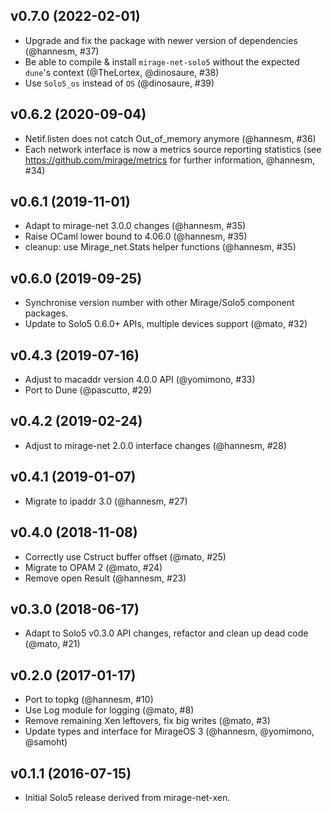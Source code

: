 ## v0.7.0 (2022-02-01)

* Upgrade and fix the package with newer version of dependencies (@hannesm, #37)
* Be able to compile & install `mirage-net-solo5` without the expected `dune`'s context (@TheLortex, @dinosaure, #38)
* Use `Solo5_os` instead of `OS` (@dinosaure, #39)

## v0.6.2 (2020-09-04)

* Netif.listen does not catch Out_of_memory anymore (@hannesm, #36)
* Each network interface is now a metrics source reporting statistics
  (see https://github.com/mirage/metrics for further information, @hannesm, #34)

## v0.6.1 (2019-11-01)

* Adapt to mirage-net 3.0.0 changes (@hannesm, #35)
* Raise OCaml lower bound to 4.06.0 (@hannesm, #35)
* cleanup: use Mirage_net.Stats helper functions (@hannesm, #35)

## v0.6.0 (2019-09-25)

* Synchronise version number with other Mirage/Solo5 component packages.
* Update to Solo5 0.6.0+ APIs, multiple devices support (@mato, #32)

## v0.4.3 (2019-07-16)

* Adjust to macaddr version 4.0.0 API (@yomimono, #33)
* Port to Dune (@pascutto, #29)

## v0.4.2 (2019-02-24)

* Adjust to mirage-net 2.0.0 interface changes (@hannesm, #28)

## v0.4.1 (2019-01-07)

* Migrate to ipaddr 3.0 (@hannesm, #27)

## v0.4.0 (2018-11-08)

* Correctly use Cstruct buffer offset (@mato, #25)
* Migrate to OPAM 2 (@mato, #24)
* Remove open Result (@hannesm, #23)

## v0.3.0 (2018-06-17)

* Adapt to Solo5 v0.3.0 API changes, refactor and clean up dead code (@mato,
  #21)

## v0.2.0 (2017-01-17)

* Port to topkg (@hannesm, #10)
* Use Log module for logging (@mato, #8)
* Remove remaining Xen leftovers, fix big writes (@mato, #3)
* Update types and interface for MirageOS 3 (@hannesm, @yomimono, @samoht)

## v0.1.1 (2016-07-15)

* Initial Solo5 release derived from mirage-net-xen.

